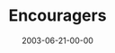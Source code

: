 ---
layout: message
category: message
series: "Supermodels"
title: "Encouragers"
date: 2003-06-21-00-00
message_id: 218
sc-permalink-url: "http://soundcloud.com/crdschurch/encouragers"
audio: "http://s3.amazonaws.com/crossroads-media/messages/audio/Supermodels_06-22-03_Encouragers.mp3"
audio-duration: "34:24"
tag: 
 - encourage
 - supermodels
 - model
 - tome
explicit: false
---